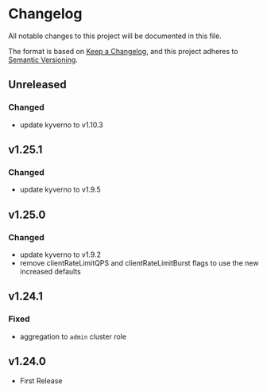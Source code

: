 # Changelog

All notable changes to this project will be documented in this file.

The format is based on [Keep a Changelog](https://keepachangelog.com/en/1.0.0/),
and this project adheres to [Semantic Versioning](https://semver.org/spec/v2.0.0.html).

## Unreleased

### Changed

- update kyverno to v1.10.3

## v1.25.1

### Changed

- update kyverno to v1.9.5

## v1.25.0

### Changed

- update kyverno to v1.9.2
- remove clientRateLimitQPS and clientRateLimitBurst flags to use the new increased defaults

## v1.24.1

### Fixed

- aggregation to `admin` cluster role

## v1.24.0

- First Release
